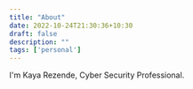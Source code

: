 ```yaml
---
title: "About"
date: 2022-10-24T21:30:36+10:30
draft: false
description: ""
tags: ['personal']
---
```


I'm Kaya Rezende, Cyber Security Professional.